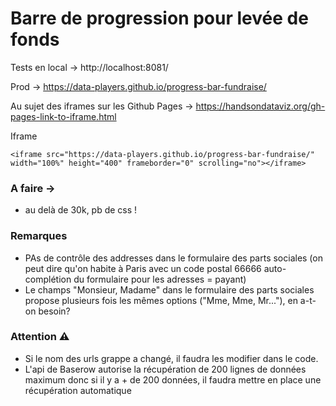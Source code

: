 # Barre de progression pour levée de fonds

Tests en local -> http://localhost:8081/

Prod -> https://data-players.github.io/progress-bar-fundraise/

Au sujet des iframes sur les Github Pages -> https://handsondataviz.org/gh-pages-link-to-iframe.html

Iframe 

```
<iframe src="https://data-players.github.io/progress-bar-fundraise/" width="100%" height="400" frameborder="0" scrolling="no"></iframe>
```

### A faire ->
- au delà de 30k, pb de css ! 

### Remarques 
- PAs de contrôle des addresses dans le formulaire des parts sociales (on peut dire qu'on habite à Paris avec un code postal 66666 auto-complétion du formulaire pour les adresses = payant)
- Le champs "Monsieur, Madame" dans le formulaire des parts sociales propose plusieurs fois les mêmes options ("Mme, Mme, Mr..."), en a-t-on besoin?

### Attention :warning:
- Si le nom des urls grappe a changé, il faudra les modifier dans le code.
- L'api de Baserow autorise la récupération de 200 lignes de données maximum donc si il y a + de 200 données, il faudra mettre en place une récupération automatique
